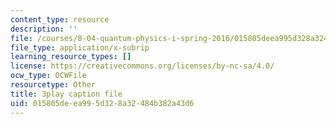 ```yaml
---
content_type: resource
description: ''
file: /courses/8-04-quantum-physics-i-spring-2016/015805deea995d328a32484b382a43d6_8KQ-yK2xm60.vtt
file_type: application/x-subrip
learning_resource_types: []
license: https://creativecommons.org/licenses/by-nc-sa/4.0/
ocw_type: OCWFile
resourcetype: Other
title: 3play caption file
uid: 015805de-ea99-5d32-8a32-484b382a43d6
---
```


